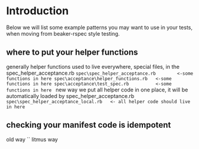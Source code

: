# Introduction
Below we will list some example patterns you may want to use in your tests, when moving from beaker-rspec style testing. 

## where to put your helper functions
generally helper functions used to live everywhere, special files, in the spec_helper_acceptance.rb
`spec\spec_helper_acceptance.rb        <-some functions in here
 spec\acceptance\helper_functions.rb   <-some functions in here
 spec\acceptance\test_spec.rb          <-some functions in here
`
new way we put all helper code in one place, it will be automatically loaded by spec_helper_acceptance.rb
`
spec\spec_helper_acceptance_local.rb   <- all helper code should live in here
`

## checking your manifest code is idempotent
old way
``
litmus way